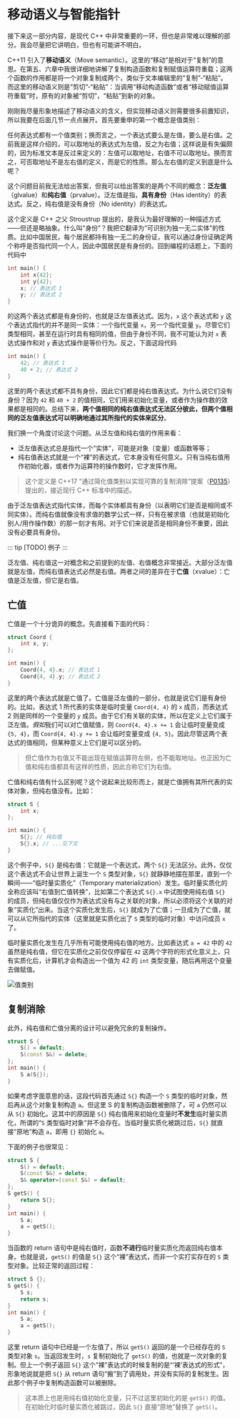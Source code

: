# 移动语义与智能指针

接下来这一部分内容，是现代 C++ 中非常重要的一环，但也是非常难以理解的部分。我会尽量把它讲明白，但也有可能讲不明白。

C++11 引入了**移动语义**（Move semantic）。这里的“移动”是相对于“复制”的意思。在第五、六章中我很详细地讲解了复制构造函数和复制赋值运算符重载；这两个函数的作用都是将一个对象复制成两个，类似于文本编辑里的“复制”-“粘贴”。而这里的移动语义则是“剪切”-“粘贴”：当调用“移动构造函数”或者“移动赋值运算符重载”时，原有的对象被“剪切”，“粘贴”到新的对象。

刚刚我尽量形象地描述了移动语义的含义，但实现移动语义则需要很多前置知识，所以我要在后面几节一点点展开。首先要重申的第一个概念是值类别：

任何表达式都有一个值类别；换而言之，一个表达式要么是左值，要么是右值。之前我是这样介绍的，可以取地址的表达式为左值，反之为右值；这样说是有失偏颇的，因为标准文本是反过来定义的：左值可以取地址，右值不可以取地址。换而言之，可否取地址不是左右值的定义，而是它的性质。那么左右值的定义到底是什么呢？

这个问题目前我无法给出答案，但我可以给出答案的是两个不同的概念：**泛左值**（glvalue）和**纯右值**（prvalue）。泛左值是指，**具有身份**（Has identity）的表达式。反之，纯右值是没有身份（No identity）的表达式。

这个定义是 C++ 之父 Stroustrup 提出的，是我认为最好理解的一种描述方式——但还是略抽象。什么叫“身份”？我把它翻译为“可识别为独一无二实体”的性质。比如中国居民，每个居民都持有独一无二的身份证，我可以通过身份证确定两个称呼是否指代同一个人，因此中国居民是有身份的。回到编程的话题上，下面的代码中

```cpp
int main() {
    int x{42};
    int y{42};
    x; // 表达式 1
    y; // 表达式 2
}
```

的这两个表达式都是有身份的，也就是泛左值表达式。因为，`x` 这个表达式和 `y` 这个表达式指代的并不是同一实体：一个指代变量 `x`，另一个指代变量 `y`。尽管它们类型相同，甚至在运行时具有相同的值，但由于身份不同，我不可能认为对 `x` 表达式操作和对 `y` 表达式操作是等价行为。反之，下面这段代码

```cpp
int main() {
    42; // 表达式 1
    40 + 2; // 表达式 2
}
```

这里的两个表达式都不具有身份，因此它们都是纯右值表达式。为什么说它们没有身份？因为 `42` 和 `40 + 2` 的值相同，它们用来初始化变量，或者作为操作数的效果都是相同的。总结下来，**两个值相同的纯右值表达式无法区分彼此，但两个值相同的泛左值表达式可以明确地通过其所指代的实体来区分**。

我们换一个角度讨论这个问题。从泛左值和纯右值的作用来看：
- 泛左值表达式总是指代一个“实体”，可能是对象（变量）或函数等等；
- 纯右值表达式就是一个“裸”的表达式，它本身没有任何意义。只有当纯右值用作初始化器，或者作为运算符的操作数时，它才发挥作用。

> 这个定义是 C++17 “通过简化值类别以实现可靠的复制消除”提案（[P0135](https://wg21.link/p0135)）提出的，接近现行 C++ 标准中的描述。

由于泛左值表达式指代实体，而每个实体都具有身份（以表明它们是否是相同或不同实体）。而纯右值就像没有求值的数学公式一样，只有在被求值（也就是初始化别人/用作操作数）的那一刻才有用。对于它们来说是否是相同身份不重要，因此没有必要具有身份。

::: tip
\[TODO\] 例子
:::

泛左值、纯右值这一对概念和之前提到的左值、右值概念非常接近。大部分泛左值就是左值，而纯右值表达式必然是右值。两者之间的差异在于**亡值**（xvalue）：亡值是泛左值，但它是右值。

## 亡值

亡值是一个十分诡异的概念。先直接看下面的代码：

```cpp
struct Coord {
    int x, y;
};

int main() {
    Coord{4, 4}.x; // 表达式 1
    Coord{4, 4}.y; // 表达式 2
}
```

这里的两个表达式就是亡值了。亡值是泛左值的一部分，也就是说它们是有身份的。比如，表达式 1 所代表的实体是临时变量 `Coord{4, 4}` 的 `x` 成员，而表达式 2 则是同样的一个变量的 `y` 成员。由于它们有关联的实体，所以在定义上它们属于泛左值。*假如*我们可以对亡值赋值，则 `Coord{4, 4}.x += 1` 会让临时变量变成 `{5, 4}`，而 `Coord{4, 4}.y += 1` 会让临时变量变成 `{4, 5}`。因此尽管这两个表达式的值相同，但某种意义上它们是可以区分的。

> 但亡值作为右值又不能出现在赋值运算符左侧，也不能取地址。也正因为亡值和纯右值都具有这样的性质，因此合称它们为右值。

亡值和纯右值有什么区别呢？这个说起来比较形而上，就是亡值拥有其所代表的实体对象，但纯右值没有。比如：

```cpp
struct S {
    int x;
};

int main() {
    S{}; // 纯右值
    S{}.x; // ...见下文
}
```

这个例子中，`S{}` 是纯右值：它就是一个表达式，两个 `S{}` 无法区分。此外，仅仅这个表达式不会让世界上诞生一个 `S` 类型对象，`S{}` 就静静地摆在那里，直到一个瞬间——“临时量实质化”（Temporary materialization）发生。临时量实质化的全称应该叫“右值到亡值转换”，比如第二个表达式 `S{}.x` 中试图使用纯右值 `S{}` 的成员，但纯右值仅仅作为表达式没有与之关联的对象，所以必须将这个关联的对象“实质化”出来。当这个实质化发生后，`S{}` 就成为了亡值；一旦成为了亡值，就可以从它所指代的实体（这里就是实质化出了 `S` 类型的临时对象）中访问成员 `x` 了。

临时量实质化发生在几乎所有可能使用纯右值的地方。比如表达式 `a = 42` 中的 `42` 虽然是纯右值，但它在实质化之前仅仅停留在 `42` 这两个字符的形式化意义上，只有实质化后，计算机才会构造出一个值为 42 的 `int` 类型变量，随后再用这个变量去做赋值。

![值类别](https://docs.microsoft.com/en-us/windows/uwp/cpp-and-winrt-apis/images/value-categories.png)

## 复制消除 <Badge type="tip" text="选读" />

此外，纯右值和亡值分离的设计可以避免冗余的复制操作。

```cpp
struct S {
    S() = default;
    S(const S&) = delete;
};
int main() {
    S a(S{});
}
```

如果考虑字面意思的话，这段代码首先通过 `S{}` 构造一个 `S` 类型的临时对象，然后再从这个对象复制构造 `a`。但这里 S 的复制构造函数被删除了，可 `a` 仍然可以从 `S{}` 初始化。这其中的原因是 `S{}` 纯右值用来初始化变量时**不发生**临时量实质化，所谓的“`S` 类型临时对象”并不会存在。当临时量实质化被跳过后，`S{}` 就直接“原地”构造 `a`，即用 `{}` 初始化 `a`。

下面的例子也很常见：

```cpp
struct S {
    S() = default;
    S(const S&) = delete;
    S& operator=(const S&) = default;
};
S getS() {
    return S{};
}
int main() {
    S a;
    a = getS();
}
```

当函数的 return 语句中是纯右值时，函数**不进行**临时量实质化而返回纯右值本身。也就是说，`getS()` 的值是 `S{}` 这个“裸”表达式，而非一个实打实存在的 `S` 类型对象。比较正常的返回过程：

```cpp
struct S {};
S getS() {
    S s;
    return s;
}
int main() {
    S a;
    a = getS();
}
```
这里 return 语句中已经是一个左值了，所以 `getS()` 返回的是一个已经存在的 `S` 类型对象 `s`。当返回发生时，`s` 复制初始化了 `getS()` 的值，也就是一次对象的复制。但上一个例子返回 `S{}` 这个“裸”表达式的时候复制的是“‘裸’表达式的形式”，形象地说就是把 `S{}` 从 return 语句“搬”到了调用处，并没有实际的复制发生。因此那个例子中复制构造函数可以被删除。

> 这本质上也是用纯右值初始化变量，只不过这里初始化的是 `getS()` 的值。在初始化时临时量实质化被跳过，因此 `S{}` 直接“原地”替换了 `getS()`。
